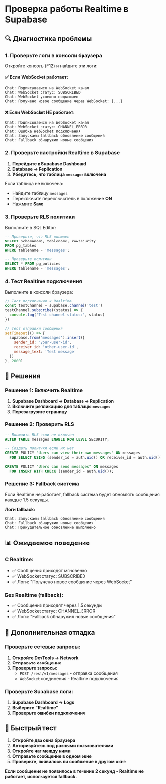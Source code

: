 # Проверка работы Realtime в Supabase

## 🔍 Диагностика проблемы

### 1. **Проверьте логи в консоли браузера**

Откройте консоль (F12) и найдите эти логи:

#### ✅ **Если WebSocket работает:**
```
Chat: Подписываемся на WebSocket канал
Chat: WebSocket статус: SUBSCRIBED
Chat: WebSocket успешно подключен
Chat: Получено новое сообщение через WebSocket: {...}
```

#### ❌ **Если WebSocket НЕ работает:**
```
Chat: Подписываемся на WebSocket канал
Chat: WebSocket статус: CHANNEL_ERROR
Chat: Ошибка WebSocket подключения
Chat: Запускаем fallback обновление сообщений
Chat: Fallback обнаружил новые сообщения
```

### 2. **Проверьте настройки Realtime в Supabase**

1. **Перейдите в Supabase Dashboard**
2. **Database → Replication**
3. **Убедитесь, что таблица `messages` включена**

Если таблица не включена:
- Найдите таблицу `messages`
- Переключите переключатель в положение **ON**
- Нажмите **Save**

### 3. **Проверьте RLS политики**

Выполните в SQL Editor:

```sql
-- Проверьте, что RLS включен
SELECT schemaname, tablename, rowsecurity 
FROM pg_tables 
WHERE tablename = 'messages';

-- Проверьте политики
SELECT * FROM pg_policies 
WHERE tablename = 'messages';
```

### 4. **Тест Realtime подключения**

Выполните в консоли браузера:

```javascript
// Тест подключения к Realtime
const testChannel = supabase.channel('test')
testChannel.subscribe((status) => {
  console.log('Test channel status:', status)
})

// Тест отправки сообщения
setTimeout(() => {
  supabase.from('messages').insert({
    sender_id: 'your-user-id',
    receiver_id: 'other-user-id', 
    message_text: 'Test message'
  })
}, 2000)
```

## 🚀 Решения

### **Решение 1: Включить Realtime**

1. **Supabase Dashboard → Database → Replication**
2. **Включите репликацию для таблицы `messages`**
3. **Перезагрузите страницу**

### **Решение 2: Проверить RLS**

```sql
-- Включить RLS если не включен
ALTER TABLE messages ENABLE ROW LEVEL SECURITY;

-- Создать политики если их нет
CREATE POLICY "Users can view their own messages" ON messages
  FOR SELECT USING (sender_id = auth.uid() OR receiver_id = auth.uid());

CREATE POLICY "Users can send messages" ON messages
  FOR INSERT WITH CHECK (sender_id = auth.uid());
```

### **Решение 3: Fallback система**

Если Realtime не работает, fallback система будет обновлять сообщения каждые 1.5 секунды.

**Логи fallback:**
```
Chat: Запускаем fallback обновление сообщений
Chat: Fallback обнаружил новые сообщения
Chat: Принудительное обновление выполнено
```

## 📊 Ожидаемое поведение

### **С Realtime:**
- ✅ Сообщения приходят мгновенно
- ✅ WebSocket статус: SUBSCRIBED
- ✅ Логи: "Получено новое сообщение через WebSocket"

### **Без Realtime (fallback):**
- ✅ Сообщения приходят через 1.5 секунды
- ✅ WebSocket статус: CHANNEL_ERROR
- ✅ Логи: "Fallback обнаружил новые сообщения"

## 🔧 Дополнительная отладка

### **Проверьте сетевые запросы:**

1. **Откройте DevTools → Network**
2. **Отправьте сообщение**
3. **Проверьте запросы:**
   - `POST /rest/v1/messages` - отправка сообщения
   - `WebSocket` соединения - Realtime подключения

### **Проверьте Supabase логи:**

1. **Supabase Dashboard → Logs**
2. **Выберите "Realtime"**
3. **Проверьте ошибки подключения**

## 🎯 Быстрый тест

1. **Откройте два окна браузера**
2. **Авторизуйтесь под разными пользователями**
3. **Откройте чат между ними**
4. **Отправьте сообщение в одном окне**
5. **Проверьте, появилось ли сообщение в другом окне**

**Если сообщение не появилось в течение 2 секунд - Realtime не работает, используется fallback.**
